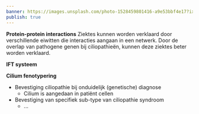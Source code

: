 ```yaml
---
banner: https://images.unsplash.com/photo-1528459801416-a9e53bbf4e17?ixlib=rb-4.0.3&ixid=M3wxMjA3fDB8MHxwaG90by1wYWdlfHx8fGVufDB8fHx8fA%3D%3D&auto=format&fit=crop&w=1012&q=80
publish: true
---
```


**Protein-protein interactions**
Ziektes kunnen worden verklaard door verschillende eiwitten die interacties aangaan in een netwerk. Door de overlap van pathogene genen bij ciliopathieën, kunnen deze ziektes beter worden verklaard. 

**IFT systeem**




**Cilium fenotypering**
- Bevestiging ciliopathie bij onduidelijk (genetische) diagnose
	- Cilium is aangedaan in patiënt cellen
- Bevestiging van specifiek sub-type van ciliopathie syndroom
	- ...